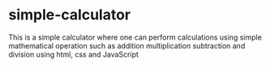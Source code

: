 # simple-calculator
This is a simple calculator where one can perform calculations using simple mathematical operation such as addition multiplication subtraction and division using html, css and JavaScript
